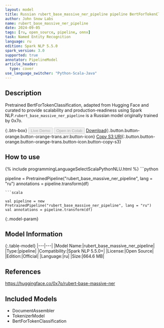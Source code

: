 ```yaml
---
layout: model
title: Russian rubert_base_massive_ner_pipeline pipeline BertForTokenClassification from 0x7o
author: John Snow Labs
name: rubert_base_massive_ner_pipeline
date: 2024-09-05
tags: [ru, open_source, pipeline, onnx]
task: Named Entity Recognition
language: ru
edition: Spark NLP 5.5.0
spark_version: 3.0
supported: true
annotator: PipelineModel
article_header:
  type: cover
use_language_switcher: "Python-Scala-Java"
---
```


## Description

Pretrained BertForTokenClassification, adapted from Hugging Face and curated to provide scalability and production-readiness using Spark NLP.`rubert_base_massive_ner_pipeline` is a Russian model originally trained by 0x7o.

{:.btn-box}
<button class="button button-orange" disabled>Live Demo</button>
<button class="button button-orange" disabled>Open in Colab</button>
[Download](https://s3.amazonaws.com/auxdata.johnsnowlabs.com/public/models/rubert_base_massive_ner_pipeline_ru_5.5.0_3.0_1725515727825.zip){:.button.button-orange.button-orange-trans.arr.button-icon}
[Copy S3 URI](s3://auxdata.johnsnowlabs.com/public/models/rubert_base_massive_ner_pipeline_ru_5.5.0_3.0_1725515727825.zip){:.button.button-orange.button-orange-trans.button-icon.button-copy-s3}

## How to use



<div class="tabs-box" markdown="1">
{% include programmingLanguageSelectScalaPythonNLU.html %}
```python

pipeline = PretrainedPipeline("rubert_base_massive_ner_pipeline", lang = "ru")
annotations =  pipeline.transform(df)   

```
```scala

val pipeline = new PretrainedPipeline("rubert_base_massive_ner_pipeline", lang = "ru")
val annotations = pipeline.transform(df)

```
</div>

{:.model-param}
## Model Information

{:.table-model}
|---|---|
|Model Name:|rubert_base_massive_ner_pipeline|
|Type:|pipeline|
|Compatibility:|Spark NLP 5.5.0+|
|License:|Open Source|
|Edition:|Official|
|Language:|ru|
|Size:|664.6 MB|

## References

https://huggingface.co/0x7o/rubert-base-massive-ner

## Included Models

- DocumentAssembler
- TokenizerModel
- BertForTokenClassification